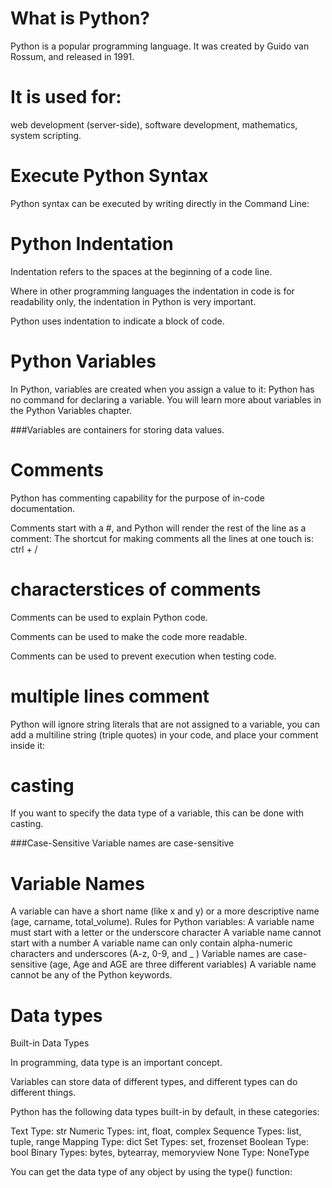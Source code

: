 # What is Python?
Python is a popular programming language. It was created by Guido van Rossum, and released in 1991.

# It is used for:

web development (server-side),
software development,
mathematics,
system scripting.


# Execute Python Syntax
Python syntax can be executed by writing directly in the Command Line:


# Python Indentation
Indentation refers to the spaces at the beginning of a code line.

Where in other programming languages the indentation in code is for readability only, the indentation in Python is very important.

Python uses indentation to indicate a block of code.

# Python Variables
In Python, variables are created when you assign a value to it:
Python has no command for declaring a variable.
You will learn more about variables in the Python Variables chapter.

###Variables are containers for storing data values.



# Comments
Python has commenting capability for the purpose of in-code documentation.

Comments start with a #, and Python will render the rest of the line as a comment:
The shortcut for making comments all the lines at one touch is: ctrl + /

# characterstices of comments
Comments can be used to explain Python code.

Comments can be used to make the code more readable.

Comments can be used to prevent execution when testing code.

# multiple lines comment

Python will ignore string literals that are not assigned to a variable, you can add a multiline string (triple quotes) in your code, and place your comment inside it:

# casting
If you want to specify the data type of a variable, this can be done with casting.

###Case-Sensitive
Variable names are case-sensitive

# Variable Names
A variable can have a short name (like x and y) or a more descriptive name (age, carname, total_volume). Rules for Python variables:
A variable name must start with a letter or the underscore character
A variable name cannot start with a number
A variable name can only contain alpha-numeric characters and underscores (A-z, 0-9, and _ )
Variable names are case-sensitive (age, Age and AGE are three different variables)
A variable name cannot be any of the Python keywords.


# Data types
Built-in Data Types

In programming, data type is an important concept.

Variables can store data of different types, and different types can do different things.

Python has the following data types built-in by default, in these categories:


Text Type:	        str
Numeric Types:	    int, float, complex
Sequence Types:	    list, tuple, range
Mapping Type:	    dict
Set Types:	        set, frozenset
Boolean Type:	    bool
Binary Types:	    bytes, bytearray, memoryview
None Type:	        NoneType

You can get the data type of any object by using the type() function:


